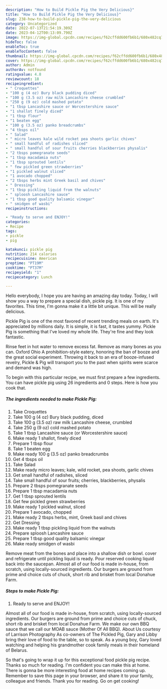 ```yaml
---
description: "How to Build Pickle Pig the Very Delicious}"
title: "How to Build Pickle Pig the Very Delicious}"
slug: 238-how-to-build-pickle-pig-the-very-delicious
category: Uncategorized
date: 2022-07-13T21:54:19.309Z
date: 2023-04-12T00:13:09.790Z
image: https://img-global.cpcdn.com/recipes/f62cffdd600fb6b1/680x482cq70/pickle-pig-recipe-main-photo.jpg
hideToc: false
enableToc: true
enableTocContent: false
thumbnail: https://img-global.cpcdn.com/recipes/f62cffdd600fb6b1/680x482cq70/pickle-pig-recipe-main-photo.jpg
cover: https://img-global.cpcdn.com/recipes/f62cffdd600fb6b1/680x482cq70/pickle-pig-recipe-main-photo.jpg
author: Admin
authorAv: notfound
ratingvalue: 4.8
reviewcount: 18
recipeingredient:
- " Croquettes"
- "100 g (4 oz) Bury black pudding diced"
- "100 g (3.5 oz) raw milk Lancashire cheese crumbled"
- "250 g (9 oz) cold mashed potato"
- "1 tbsp Lancashire sauce or Worcestershire sauce"
- "1 shallot finely diced"
- "1 tbsp flour"
- "1 beaten egg"
- "100 g (3.5 oz) panko breadcrumbs"
- "4 tbsps oil"
- " Salad"
- " micro leaves kale wild rocket pea shoots garlic chives"
- " small handful of radishes sliced"
- " small handful of sour fruits cherries blackberries physalis"
- "2 tbsps pomegranate seeds"
- "1 tbsp macadamia nuts"
- "1 tbsp sprouted lentils"
- " few pickled green strawberries"
- "1 pickled walnut sliced"
- "1 avocado chopped"
- "2 tbsps herbs mint Greek basil and chives"
- " Dressing"
- "1 tbsp pickling liquid from the walnuts"
- " sploosh Lancashire sauce"
- "1 tbsp good quality balsamic vinegar"
- " smidgen of wasbi"
recipeinstructions:

- "Ready to serve and ENJOY!"
categories:
- Recipe
tags:
- pickle
- pig

katakunci: pickle pig 
nutrition: 214 calories
recipecuisine: American
preptime: "PT19M"
cooktime: "PT37M"
recipeyield: "1"
recipecategory: Lunch

---
```



Hello everybody, I hope you are having an amazing day today. Today, I will show you a way to prepare a special dish, pickle pig. It is one of my favorites. This time, I'm gonna make it a little bit unique. This will be really delicious.

Pickle Pig is one of the most favored of recent trending meals on earth. It's appreciated by millions daily. It is simple, it is fast, it tastes yummy. Pickle Pig is something that I've loved my whole life. They're fine and they look fantastic.

Rinse feet in hot water to remove excess fat. Remove as many bones as you can. Oxford Ohio A prohibition-style eatery, honoring the ban of booze and the great social experiment. Throwing it back to an era of booze-infused revelry, Pickle &amp; Pig will transport you to the past when spirits were scarce and demand was high.


To begin with this particular recipe, we must first prepare a few ingredients. You can have pickle pig using 26 ingredients and 0 steps. Here is how you cook that.

<!--inarticleads1-->

##### The ingredients needed to make Pickle Pig:

1. Take  Croquettes
1. Take 100 g (4 oz) Bury black pudding, diced
1. Take 100 g (3.5 oz) raw milk Lancashire cheese, crumbled
1. Take 250 g (9 oz) cold mashed potato
1. Take 1 tbsp Lancashire sauce (or Worcestershire sauce)
1. Make ready 1 shallot, finely diced
1. Prepare 1 tbsp flour
1. Take 1 beaten egg
1. Make ready 100 g (3.5 oz) panko breadcrumbs
1. Get 4 tbsps oil
1. Take  Salad
1. Make ready  micro leaves; kale, wild rocket, pea shoots, garlic chives
1. Get  small handful of radishes, sliced
1. Take  small handful of sour fruits; cherries, blackberries, physalis
1. Prepare 2 tbsps pomegranate seeds
1. Prepare 1 tbsp macadamia nuts
1. Get 1 tbsp sprouted lentils
1. Get  few pickled green strawberries
1. Make ready 1 pickled walnut, sliced
1. Prepare 1 avocado, chopped
1. Make ready 2 tbsps herbs, mint, Greek basil and chives
1. Get  Dressing
1. Make ready 1 tbsp pickling liquid from the walnuts
1. Prepare  sploosh Lancashire sauce
1. Prepare 1 tbsp good quality balsamic vinegar
1. Make ready  smidgen of wasbi


Remove meat from the bones and place into a shallow dish or bowl. cover and refrigerate until pickling liquid is ready. Pour reserved cooking liquid back into the saucepan. Almost all of our food is made in-house, from scratch, using locally-sourced ingredients. Our burgers are ground from prime and choice cuts of chuck, short rib and brisket from local Donahue Farm. 

<!--inarticleads2-->

##### Steps to make Pickle Pig:


1. Ready to serve and ENJOY!

Almost all of our food is made in-house, from scratch, using locally-sourced ingredients. Our burgers are ground from prime and choice cuts of chuck, short rib and brisket from local Donahue Farm. We make our own BBQ sauce that we call our MOAB sauce (Mother Of All BBQ). About Us courtesy of Larrison Photography As co-owners of The Pickled Pig, Gary and Libby bring their love of food to the table, so to speak. As a young boy, Gary loved watching and helping his grandmother cook family meals in their homeland of Belarus. 

So that's going to wrap it up for this exceptional food pickle pig recipe. Thanks so much for reading. I'm confident you can make this at home. There is gonna be more interesting food at home recipes coming up. Remember to save this page in your browser, and share it to your family, colleague and friends. Thank you for reading. Go on get cooking!
